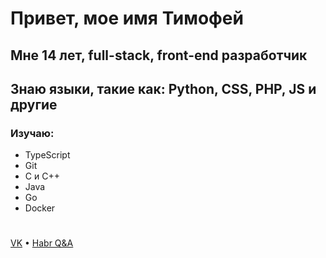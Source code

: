 # Привет, мое имя Тимофей
## Мне 14 лет, full-stack, front-end разработчик
## Знаю языки, такие как: Python, CSS, PHP, JS и другие
### Изучаю: 
- TypeScript
- Git
- C и C++
- Java
- Go
- Docker
#
[VK](https://vk.com/imducked) • [Habr Q&A](https://qna.habr.com/user/imducked)
